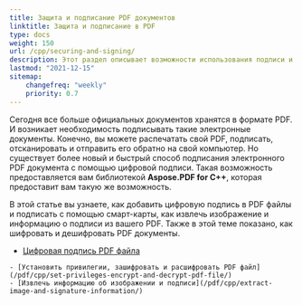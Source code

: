 ```yaml
---
title: Защита и подписание PDF документов
linktitle: Защита и подписание в PDF
type: docs
weight: 150
url: /cpp/securing-and-signing/
description: Этот раздел описывает возможности использования подписи и защиты вашего PDF документа с помощью C++
lastmod: "2021-12-15"
sitemap:
    changefreq: "weekly"
    priority: 0.7
---
```


Сегодня все больше официальных документов хранятся в формате PDF. И возникает необходимость подписывать такие электронные документы. Конечно, вы можете распечатать свой PDF, подписать, отсканировать и отправить его обратно на свой компьютер. Но существует более новый и быстрый способ подписания электронного PDF документа с помощью цифровой подписи. Такая возможность предоставляется вам библиотекой **Aspose.PDF for C++**, которая предоставит вам такую же возможность.

В этой статье вы узнаете, как добавить цифровую подпись в PDF файлы и подписать с помощью смарт-карты, как извлечь изображение и информацию о подписи из вашего PDF. Также в этой теме показано, как шифровать и дешифровать PDF документы.

- [Цифровая подпись PDF файла](/pdf/cpp/digitally-sign-pdf-file/)
```
- [Установить привилегии, зашифровать и расшифровать PDF файл](/pdf/cpp/set-privileges-encrypt-and-decrypt-pdf-file/)
- [Извлечь информацию об изображении и подписи](/pdf/cpp/extract-image-and-signature-information/)
```